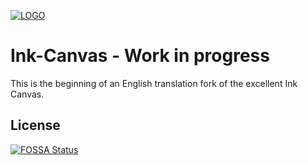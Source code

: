[![LOGO](Ink%20Canvas/Resources/InkCanvas.png?raw=true "LOGO")](# "LOGO")

# Ink-Canvas - Work in progress

This is the beginning of an English translation fork of the excellent Ink Canvas.

## License
[![FOSSA Status](https://app.fossa.com/api/projects/git%2Bgithub.com%2FWXRIW%2FInk-Canvas.svg?type=large)](https://app.fossa.com/projects/git%2Bgithub.com%2FWXRIW%2FInk-Canvas?ref=badge_large)
